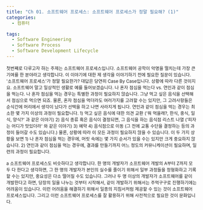 ```yaml
---
title: "Ch 01. 소프트웨어 프로세스: 소프트웨어 프로세스가 정말 필요해? (1)"
categories:
  - 컴퓨터

tags:
  - Software Engineering
  - Software Process
  - Software Development Lifecycle
---
```


<small>
첫번째로 다루고자 하는 주제는 소프트웨어 프로세스입니다.
소프트웨어 공학이 악명을 떨치는데 가장 큰 기여를 한 분야라고 생각합니다.
</small>

<small>
이 이야기에 대한 제 생각을 이야기하기 전에 필요한 질문이 있습니다.
'소프트웨어 프로세스'가 정말 필요한가?
대답은 당연히 Case By Case입니다. 상황에 따라 다른 것이지요.
</small>

<small>
소프트웨어 말고 일상적인 생활로 예를 들어보겠습니다.
나 혼자 점심을 먹는다 vs. 연인과 같이 점심을 먹는다.
나 혼자 점심을 먹는 경우는 특별한 과정이 필요하지 않습니다. 그냥 먹고 싶은 음식을 선택해서 점심으로 먹으면 되죠.
물론, 혼자 점심을 먹더라도 여러가지를 고려할 수는 있지만, 그 고려사항들은 순식간에 머리에서 생각이 났다가 선택을 하고 나면 사라지게 됩니다.
연인과 같이 점심을 먹는 경우는 최소한 몇 가지 이상의 과정이 필요합니다. 
1) 먹고 싶은 음식에 대한 의견 교환 ('뭐 먹을래?, 한식, 중식, 일식, 양식?' 과 같은 이야기)
2) 음식 종류 혹은 음식이 결정되면, 그 음식을 하는 음식점 리스트 나열 ('피자는 어디가 맛있더라' 와 같은 이야기)
3) 예약
4) 음식점으로 이동 (그 전에 교통 수단을 결정하는 등의 과정이 들어갈 수도 있습니다.)
물론, 상황에 따라 이 모든 과정이 필요하지 않을 수 있습니다.
이 두 가지 상황을 보면
1) 나 혼자 점심을 먹는 경우에, 머릿 속에는 몇 가지 순서가 있을 수는 있지만 크게 중요하지 않습니다.
2) 연인과 같이 점심을 먹는 경우에, 결과를 만들기까지 어느 정도의 커뮤니케이션이 필요하며, 일련의 과정이 필요합니다.
</small>

<small>a
소프트웨어 프로세스도 비슷하다고 생각합니다. 
한 명의 개발자가 소프트웨어 개발의 A부터 Z까지 모두 다 한다고 생각하면, 그 한 명의 개발자가 본인의 실수를 줄이기 위해서 일부 과정들을 정형화하고 기록할 수는 있지만,
중요성은 다소 떨어질 수도 있습니다.
그러나 두 명 이상의 개발자가 소프트웨어를 같이 개발한다고 하면, 당장의 일을 나누는 것부터 시작해서, 같이 개발하기 위해서는 주먹구구로 진행하기에는 어려움이 있습니다.
이런 어려움을 해결하기 위해서 일종의 지침서처럼 제공할 수 있는 것이 소프트웨어 프로세스입니다. 그리고 이런 소프트웨어 프로세스를 잘 활용하기 위해 사전적으로 필요한 것이 문화입니다.
</small>
